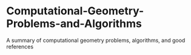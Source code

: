 # Computational-Geometry-Problems-and-Algorithms
A summary of computational geometry problems, algorithms, and good references
